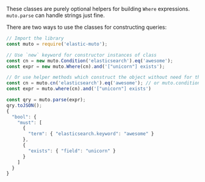 These classes are purely optional helpers for building `Where` expressions.
`muto.parse` can handle strings just fine.

There are two ways to use the classes for constructing queries:

```js
// Import the library
const muto = require('elastic-muto');

// Use `new` keyword for constructor instances of class
const cn = new muto.Condition('elasticsearch').eq('awesome');
const expr = new muto.Where(cn).and('["unicorn"] exists');

// Or use helper methods which construct the object without need for the `new` keyword
const cn = muto.cn('elasticsearch').eq('awesome'); // or muto.condition
const expr = muto.where(cn).and('["unicorn"] exists')

const qry = muto.parse(expr);
qry.toJSON();
{
  "bool": {
    "must": [
      {
        "term": { "elasticsearch.keyword": "awesome" }
      },
      {
        "exists": { "field": "unicorn" }
      }
    ]
  }
}
```

